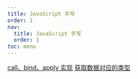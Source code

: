 ```yaml
---
title: JavaScript 手写
order: 1
nav:
  title: JavaScript 手写
  order: 1
toc: menu
---
```


[call、bind、apply 实现](/hand-writing/call)
[获取数据对应的类型](/hand-writing/get-type)
